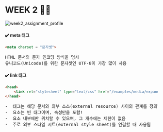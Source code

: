 # WEEK 2 📓📎

![week2_assignment_profile](https://user-images.githubusercontent.com/72497599/114055178-7bef5e80-98cb-11eb-9349-9d26c65a09f2.png)


<h4> ✔️ meta 태그 </h4>

```html
<meta charset = "문자셋">
```
<pre>
HTML 문서의 문자 인코딩 방식을 명시
유니코드(Unicode)를 위한 문자셋인 UTF-8이 가장 많이 사용
</pre>

<h4> ✔️ link 태그 </h4>

```html
<head>
    <link rel="stylesheet" type="text/css" href="/examples/media/expand_style.css">
</head>
```

<pre>
- <link> 태그는 해당 문서와 외부 소스(external resource) 사이의 관계를 정의할 때 사용
- <link> 요소는 빈 태그이며, 속성만을 포함!
- <head> 요소 내부에만 위치할 수 있으며, 그 개수에는 제한이 없음
-  주로 외부 스타일 시트(external style sheet)를 연결할 때 사용됨
</pre>
